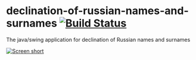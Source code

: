 declination-of-russian-names-and-surnames [![Build Status](https://secure.travis-ci.org/javadev/Declination-of-Russian-names-and-surnames.png)](https://travis-ci.org/javadev/Declination-of-Russian-names-and-surnames)
=========================================

The java/swing application for declination of Russian names and surnames

[![Screen short](https://raw.github.com/javadev/Declination-of-Russian-names-and-surnames/master/declination-of-names.png)](https://github.com/javadev/Declination-of-Russian-names-and-surnames/)
